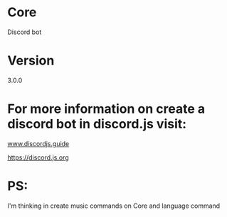# Core
Discord bot

# Version
3.0.0

# For more information on create a discord bot in discord.js visit:

www.discordjs.guide


https://discord.js.org

# PS:

I'm thinking in create music commands on Core and language command
